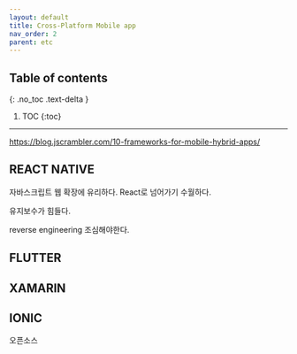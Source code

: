 ```yaml
---
layout: default
title: Cross-Platform Mobile app
nav_order: 2
parent: etc
---
```



## Table of contents
{: .no_toc .text-delta }

1. TOC
{:toc}

---

https://blog.jscrambler.com/10-frameworks-for-mobile-hybrid-apps/


## REACT NATIVE

자바스크립트
웹 확장에 유리하다. React로 넘어가기 수월하다.

유지보수가 힘들다.

reverse engineering 조심해야한다. 



## FLUTTER


## XAMARIN



## IONIC

오픈소스




